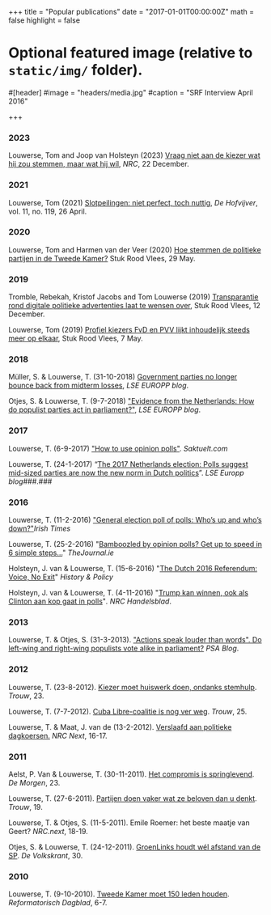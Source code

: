 +++
title = "Popular publications"
date = "2017-01-01T00:00:00Z"
math = false
highlight = false

# Optional featured image (relative to `static/img/` folder).
#[header]
#image = "headers/media.jpg"
#caption = "SRF Interview April 2016"

+++

### 2023

Louwerse, Tom and Joop van Holsteyn (2023) [Vraag niet aan de kiezer wat hij zou stemmen, maar wat hij wíl](https://www.nrc.nl/nieuws/2023/12/22/vraag-niet-aan-de-kiezer-wat-hij-zou-stemmen-maar-wat-hij-wil-a4185117?t=1709584571), *NRC*, 22 December.

### 2021
Louwerse, Tom (2021) [Slotpeilingen: niet perfect, toch nuttig](https://www.montesquieu-instituut.nl/9353000/1/j9vvj72dlowskug/vli69mwql0s5?pk_campaign=hofv-2104&pk_kwd=vli69mwql0s5), *De Hofvijver*, vol. 11, no. 119, 26 April.

### 2020
Louwerse, Tom and Harmen van der Veer (2020) [Hoe stemmen de politieke partijen in de Tweede Kamer?](https://stukroodvlees.nl/hoe-stemmen-de-politieke-partijen-in-de-tweede-kamer/) Stuk Rood Vlees, 29 May.


### 2019
Tromble, Rebekah, Kristof Jacobs and Tom Louwerse (2019) [Transparantie rond digitale politieke advertenties laat te wensen over](https://stukroodvlees.nl/transparantie-rond-digitale-politieke-advertenties-laat-te-wensen-over/), Stuk Rood Vlees, 12 December.

Louwerse, Tom (2019) [Profiel kiezers FvD en PVV lijkt inhoudelijk steeds meer op elkaar](https://stukroodvlees.nl/profiel-kiezers-fvd-en-pvv-lijkt-inhoudelijk-steeds-meer-op-elkaar/), Stuk Rood Vlees, 7 May.


### 2018
Müller, S. & Louwerse, T. (31-10-2018) [Government parties no longer bounce back from midterm losses](http://blogs.lse.ac.uk/europpblog/2018/10/31/government-parties-no-longer-bounce-back-from-midterm-losses/), _LSE EUROPP blog_.

Otjes, S. & Louwerse, T. (9-7-2018) ["Evidence from the Netherlands: How do populist parties act in parliament?"](http://blogs.lse.ac.uk/europpblog/2018/07/09/evidence-from-the-netherlands-how-do-populist-parties-act-in-parliament/), _LSE EUROPP blog_.  


### 2017
Louwerse, T. (6-9-2017) ["How to use opinion polls"](https://saktuelt.com/2017/09/06/how-to-use-opinion-polls/). _Saktuelt.com_  

Louwerse, T. (24-1-2017) “[The 2017 Netherlands election: Polls suggest mid-sized parties are now the new norm in Dutch politics](http://blogs.lse.ac.uk/europpblog/2017/01/24/2017-netherlands-election-mid-sized-parties-the-new-norm/)”. _LSE Europp blog_###.###  


### 2016
Louwerse, T. (11-2-2016)  ["General election poll of polls: Who’s up and who’s down?"](http://www.irishtimes.com/news/politics/general-election-poll-of-polls-who-s-up-and-who-s-down-1.2531286)_Irish Times_  

Louwerse, T. (25-2-2016) "[Bamboozled by opinion polls? Get up to speed in 6 simple steps…](http://www.thejournal.ie/readme/polling-general-election-2624258-Feb2016/)" _TheJournal.ie_  

Holsteyn, J. van & Louwerse, T. (15-6-2016) "[The Dutch 2016 Referendum: Voice, No Exit](http://www.historyandpolicy.org/opinion-articles/articles/the-dutch-2016-referendum-voice-no-exit)"  _History & Policy_  

Holsteyn, J. van & Louwerse, T. (4-11-2016) "[Trump kan winnen, ook als Clinton aan kop gaat in polls](https://www.nrc.nl/nieuws/2016/11/03/trump-kan-winnen-ook-als-clinton-aan-kop-gaat-in-polls-5119929-a1530075)"_. NRC Handelsblad_.  

### 2013
Louwerse, T. & Otjes, S. (31-3-2013). ["Actions speak louder than words". Do left-wing and right-wing populists vote alike in parliament?](http://www.psa.ac.uk/insight-plus/blog/actions-speak-louder-words-do-left-wing-and-right-wing-populists-vote-alike) _PSA Blog_.  

### 2012
Louwerse, T. (23-8-2012). [Kiezer moet huiswerk doen, ondanks stemhulp](http://www.trouw.nl/tr/nl/4328/Opinie/article/detail/3305194/2012/08/23/Kiezer-moet-huiswerk-doen-ondanks-stemhulp.dhtml). _Trouw_, 23.  

Louwerse, T. (7-7-2012). [Cuba Libre-coalitie is nog ver weg](http://www.trouw.nl/tr/nl/4328/Opinie/article/detail/3283390/2012/07/08/Cuba-Libre-coalitie-is-nog-ver-weg.dhtml). _Trouw_, 25.  

Louwerse, T. & Maat, J. van de (13-2-2012). [Verslaafd aan politieke dagkoersen.](http://www.tomlouwerse.nl/2012/09/neem-peilingen-serieus-dus-overschat-ze.html) _NRC Next_, 16-17.  

### 2011 
Aelst, P. Van & Louwerse, T. (30-11-2011). [Het compromis is springlevend](http://www.demorgen.be/dm/nl/2461/De-Gedachte/article/detail/1355583/2011/11/30/Het-compromis-is-springlevend.dhtml). _De Morgen_, 23.  

Louwerse, T. (27-6-2011). [Partijen doen vaker wat ze beloven dan u denkt](http://www.trouw.nl/tr/nl/4328/Opinie/article/detail/2457891/2011/06/27/Partijen-doen-vaker-wat-ze-beloven-dan-u-denkt.dhtml). _Trouw_, 19.  

Louwerse, T. & Otjes, S. (11-5-2011). Emile Roemer: het beste maatje van Geert? _NRC.next_, 18-19.  

Otjes, S. & Louwerse, T. (24-12-2011). [GroenLinks houdt wél afstand van de SP](http://www.volkskrant.nl/vk/nl/3184/opinie/article/detail/3093205/2011/12/24/GroenLinks-houdt-wel-afstand-van-de-SP.dhtml). _De Volkskrant_, 30.  

### 2010
Louwerse, T. (9-10-2010). [Tweede Kamer moet 150 leden houden](https://www.rd.nl/artikel/370296-tweede-kamer-moet-150-leden-houden). _Reformatorisch Dagblad_, 6-7.



